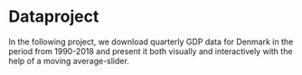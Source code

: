 # Dataproject

In the following project, we download quarterly GDP data for Denmark in the period from 1990-2018 and present it both visually and interactively with the help of a moving average-slider.
